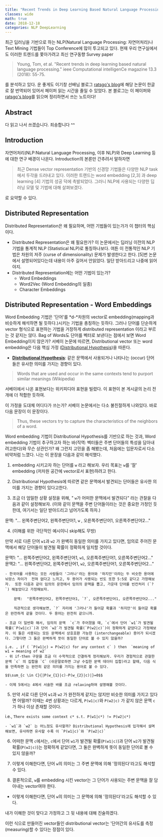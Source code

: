 ```yaml
---
title: "Recent Trends in Deep Learning Based Natural Language Processing"
classes: wide
math: true
date: 2018-12-18
categories: NLP DeepLearning
---
```


최근 딥러닝을 기반으로 하는 NLP(Natural Language Processing: 자연어처리)나 Text Mining 기법들이 Top Conference에 많이 투고되고 있다. 현재 우리 연구실에서도 이러한 트렌드를 쫓아가려고 최신 연구동향 Survey paper

> Young, Tom, et al. "Recent trends in deep learning based natural language processing." ieee Computational intelligenCe magazine 13.3 (2018): 55-75.

를 분석하고 있다. 운 좋게도 이기창 선배님 블로그 [ratsgo's blog](https://ratsgo.github.io/natural%20language%20processing/2017/08/16/deepNLP/)에 해당 논문이 한글로 잘 번역되어 있어서 페이퍼 읽는 시간을 줄일 수 있었다. 본 블로그는 이 페이퍼와 [ratsgo's blog](https://ratsgo.github.io/natural%20language%20processing/2017/08/16/deepNLP/)를 읽으며 정리하면서 쓰는 노트이다! 

## Abstract

다 읽고 나서 쓰겠습니다. 죄송합니다 ^^

## Introduction

자연어처리(NLP:Natural Language Processing, 이후 NLP)와 Deep Learning 등에 대한 연구 배경이 나온다. Introduction의 본론만 간추려서 말하자면

> 최근 Dense vector representation 기반의 신경망 기법들은 다양한 NLP task에서 두각을 드러내고 있다. 이러한 트랜드는 word embedding [2,3] 과 deep learning [4] 기법의 성공 덕에 촉발되었다. 그러니 NLP에 사용되는 다양한 딥러닝 모델 및 기법에 대해 살펴보겠다.

로 요약할 수 있다. 

## Distributed Representation

Distributed Representation은 왜 필요하며, 어떤 기법들이 있는가가 이 챕터의 핵심이다. 

- Distributed Representation은 왜 필요한가?
이 논문에서는 딥러닝 이전의 NLP 기법을 통계적 NLP (Statistical NLP)로 통칭하나보다. 여튼 이 전통적인 NLP 기법은 차원의 저주 (curse of dimensionality) 문제가 발생한다고 한다. [5]번 논문에서 설명되어있다는데 내용이 아주 길어서 안읽었다. 일단 받아드리고 나중에 읽어야지.
- Distributed Representation에는 어떤 기법이 있는가?
    - Word Embeddings
    - Word2Vec (Word Embedding의 일종)
    - Character Embeddings

## Distributed Representation - Word Embeddings

Word Embedding 기법은 '단어'를 *d-*차원의 vector로 embedding(mapping과 비슷하게 해석하면 될
 듯하다.)시키는 기법을 총칭하는 듯하다. 그러나 단어를 단순하게 vector 형식으로 표현하는 기법을 거창하게 distributed representation 이라고 부르는 것 같지는 않다. Bag of Words도 단어를 벡터로 보낸다는 점에서 보면 Word Embedding이지 않은가?  서베이 논문에 따르면, Distributional vector 또는 word embedding은 다음 핵심 가정 ([Distributional Hypothesis](https://en.wikipedia.org/wiki/Distributional_semantics#Distributional_hypothesis))을 따른다.

- [**Distributional Hypothesis**](https://en.wikipedia.org/wiki/Distributional_semantics#Distributional_hypothesis): 같은 문맥에서 사용되거나 나타나는 (occur) 단어들은 유사한 의미를 가지는 경향이 있다.

> Words that are used and occur in the same contexts tend to purport similar meanings (Wikipedia)

서베이에서 나온 표현보다는 위키피디아 표현을 빌렸다. 이 표현이 본 게시글의 논리 전개에 더 적합한 듯하여. 

이 가정을 도대체 어디다가 쓰는가? 서베이 논문에서는 다소 불친절하게 나와있다. 바로 다음 문장이
 이 문장이다. 

> Thus, these vectors try to capture the characteristics of the neighbors of a word.

Word embedding 기법이 Distributional Hypothesis를 기반으로 하는 것과, Word embedding 기법이 추구하고자 하는 바(직역: 벡터들은 주변 단어들의 특성을 담아내려고한다)와 무슨 상관인가? 왜 그런지 고민을 좀 해봤는데, 처음에는 입문자로서 다소 비약처럼 느꼈다. 나는 이 문장을 다음과 같이 해석했다. 

1. embedding 시키고자 하는 단어를 `w` 라고 해보자. 
우리 목표는 `w`를 '잘' embedding (저차원 공간에 vector로서 표현)하려고 한다.

2. Distributional Hypothesis에 따르면 같은 문맥에서 발견되는 단어들은 유사한 의미를 가지는 경향이 있다고한다. 

3. 조금 더 엄밀한 상황 설정을 위해, " `w`가 어떠한 문맥에서 발견되다" 라는 관찰을 다음과 같이 설정해보자. (이와 같이 문맥을 주변 단어들이라는 것은 중요한 가정인 듯한데, 여기서는 일단 받아드리고 넘어가도록 하자.)

문맥: "... 왼쪽주변단어2, 왼쪽주변단어1, `w` , 오른쪽주변단어1, 오른쪽주변단어2..."

4. (이해를 위한 극단적인 예시이니 skip해도 무방) 

만약 서로 다른 단어 `w1`과 `w2` 가 완벽히 동일한 의미를 가지고 있다면, 임의로 주어진 문맥에서 해당 단어들이 발견될 확률이 정확하게 일치할 것이다. 

문맥1: "... 왼쪽주변단어2, 왼쪽주변단어1, `w1`, 오른쪽주변단어1, 오른쪽주변단어2..."
문맥2: "... 왼쪽주변단어2, 왼쪽주변단어1, `w2`, 오른쪽주변단어1, 오른쪽주변단어2..."

    - 한국어를 사용하는 모든 사람들이 '그러나'라는 용어와 '하지만'이라는 두 비슷한 용어에 뉘앙스 차이가  전혀 없다고 느끼고, 두 용어가 사용되는 빈도 또한 5:5로 같다고 가정해보자.  또한 다음과 같이 임의의 문헌에서 임의의 문맥을 뽑고, 가운데 단어를 빈칸처리 (`?`) 해놓았다고 가정해보자.

        문맥:  "왼쪽주변단어2, 왼쪽주변단어1, `?`, 오른쪽주변단어1, 오른쪽주변단어2..."  

        직관적으로 생각해보면, `?` 자리에 '그러나'가 들어갈 확률과 '하지만'이 들어갈 확률은 완전하게 같을 것이다. 두 용어는 완전히 같으니까.

    - 조금 더 일반화 해서, 임의의 문맥  `c`가 주어졌을 때, `c`에서 단어 `w1`가 발견될 확률(`P(w1|c)`)과 단어 `w2`가 발견될 확률(`P(w2|c)`)이 정확하게 같았다고 가정해보자. 이 둘은 사용되는 모든 문맥에서 상호호환 가능한 (interchangeable) 용어가 되시겠다. 그렇다면 그 둘은 완벽하게 뜻이 동일한 단어로 볼 수 있지 않을까? 

    i.e. , if ( `P(w1|c) = P(w2|c) for any context c` ) then  `meaning of w1 = meaning of w2`
    - 위 if-then 구문을 조금 더 수학적으로 간결하게 정리해보자. 우리가 경험적으로 관찰한 문맥 `c` 의 집합을 `C` (쉬운말로하면 그냥 수집한 문맥 데이터 집합)라고 할때, 다음 식을 만족하면 는 완전히 같은 의미를 가지는 용어로 볼 수 있다.

    $$\sum_{c \in C}{|P(w_{1}|c)-P(w_{2}|c)|}=0$$

    - 이제 5에서는 4에서 서술한 바를 조금 relaxing하여 설명해볼 것이다.
5. 만약 서로 다른 단어 `w1`과 `w2` 가 완전하게 같지는 않지만 비슷한 의미를 가지고 있다면 어떨까? 이때는 4번 상황과는 다르게,  `P(w1|c)`와 `P(w2|c)` 가 같지 않은 문맥 `c`가 하나 이상 존재할 것이다.  

i.e.,  `There exists some context c* s.t. P(w1|c*) != P(w2|c*)`

    - `w1`과 `w2` 는 어느정도 유사할까? Distributional Hypothesis에 입각해서 설며해보면, 유사하면 유사할 수록 이 `P(w1|c)`와 `P(w2|c)`

6. 어떠한 문맥  `c`에서는, `c`에서 단어 `w1`가 발견될 확률(`P(w1|c)`)과 단어 `w2`가 발견될 확률(`P(w2|c)`)는  정확하게 같았다면, 그 둘은 완벽하게 뜻이 동일한 단어로 볼 수 있지 않을까? 

7. 이렇게 이해한다면, 단어 `w`의 의미는 그 주변 문맥에 의해 '정의된다'라고도 해석할 수 있다. 

8. 결론적으로, `w`를 embedding 시킨 vector는 그 단어가 사용되는 주변 문맥을 잘 담아내는 vector여야 한다. 

- 이렇게 이해한다면, 단어 `w`의 의미는 그 문맥에 의해 '정의된다'라고도 해석할 수 있다.

내가 이해한 것이 맞다고 가정하고 그 뒷 내용에 대해 진술하겠다. 

이런 식으로 만들어진 vector들인 distributional vector는 '단어간의 유사도를 측정(measuring)할 수 있다는 장점이 있다.